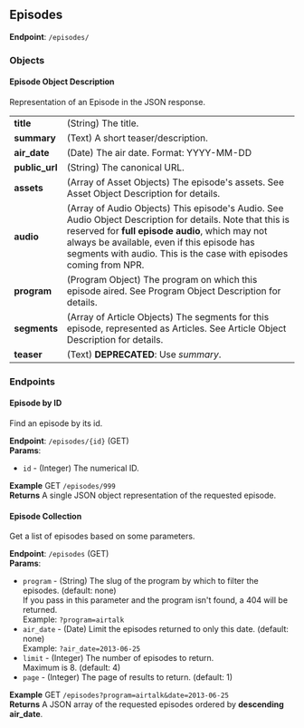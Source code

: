 ## Episodes ##
**Endpoint**: `/episodes/`

### Objects ###

#### Episode Object Description ####
Representation of an Episode in the JSON response.

<table>
  <tr>
    <td><strong>title</strong></td>
    <td>(String) The title.</td>
  </tr>

  <tr>
    <td><strong>summary</strong></td>
    <td>(Text) A short teaser/description.</td>
  </tr>

  <tr>
    <td><strong>air_date</strong></td>
    <td>(Date) The air date. Format: YYYY-MM-DD</td>
  </tr>

  <tr>
    <td><strong>public_url</strong></td>
    <td>(String) The canonical URL.</td>
  </tr>

  <tr>
    <td><strong>assets</strong></td>
    <td>
      (Array of Asset Objects) The episode's assets. See Asset Object Description for details.
    </td>
  </tr>

  <tr>
    <td><strong>audio</strong></td>
    <td>
      (Array of Audio Objects) This episode's Audio. See Audio Object Description for details. Note that this is reserved for <strong>full episode audio</strong>, which may not always be available, even if this episode has segments with audio. This is the case with episodes coming from NPR.
    </td>
  </tr>

  <tr>
    <td><strong>program</strong></td>
    <td>(Program Object) The program on which this episode aired. See Program Object Description for details.
    </td>
  </tr>

  <tr>
    <td><strong>segments</strong></td>
    <td>
      (Array of Article Objects) The segments for this episode, represented as Articles. See Article Object Description for details.
    </td>
  </tr>

  <tr>
    <td><strong>teaser</strong></td>
    <td>(Text) <strong>DEPRECATED</strong>: Use <em>summary</em>.</td>
  </tr>
</table>

### Endpoints ###

#### Episode by ID ####
Find an episode by its id.

**Endpoint**: `/episodes/{id}` (GET)  
**Params**: 
* `id` - (Integer) The numerical ID.

**Example** GET `/episodes/999`  
**Returns** A single JSON object representation of the requested episode.

#### Episode Collection ####
Get a list of episodes based on some parameters.

**Endpoint**: `/episodes` (GET)  
**Params**:
* `program` - (String) The slug of the program by which to filter the episodes.
  (default: none)  
  If you pass in this parameter and the program isn't found, a 404 will be returned.  
  Example: `?program=airtalk`  
* `air_date` - (Date) Limit the episodes returned to only this date. (default: none)  
  Example: `?air_date=2013-06-25`  
* `limit` - (Integer) The number of episodes to return.  
  Maximum is 8. (default: 4)
* `page` - (Integer) The page of results to return. (default: 1)

**Example** GET `/episodes?program=airtalk&date=2013-06-25`  
**Returns** A JSON array of the requested episodes ordered by **descending air_date**.
